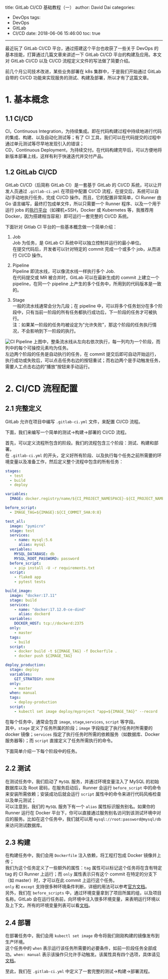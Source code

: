 title: GitLab CI/CD 基础教程（一）
author: David Dai
categories:
  - DevOps
tags:
  - DevOps
  - GitLab
  - CI/CD
date: 2018-06-06 15:46:00
toc: true

---
最近玩了 GitLab CI/CD 平台，通过搭建这个平台也收获了一些关于 DevOps 的基本技能，打算通过几篇文章来讲述一下 GitLab CI/CD 平台的构建及应用。本文对 GitLab CI/CD 以及 CI/CD 流程定义文件的写法做了简要介绍。

<!-- more -->
前几个月公司技术改进，某些业务部署在 k8s 集群中，于是我们开始通过 GitLab 自带的 CI/CD 功能来实现服务的测试、构建及部署，所以才有了这篇文章。

# 1. 基本概念

## 1.1 CI/CD
CI，Continuous Integration，为持续集成。即在代码构建过程中持续地进行代码的集成、构建、以及自动化测试等；有了 CI 工具，我们可以在代码提交的过程中通过单元测试等尽早地发现引入的错误；  
CD，Continuous Deployment，为持续交付。在代码构建完毕后，可以方便地将新版本部署上线，这样有利于快速迭代并交付产品。

## 1.2 GitLab CI/CD
GitLab CI/CD（后简称 GitLab CI）是一套基于 GitLab 的 CI/CD 系统，可以让开发人员通过 `.gitlab-ci.yml` 在项目中配置 CI/CD 流程，在提交后，系统可以自动/手动地执行任务，完成 CI/CD 操作。而且，它的配置非常简单，CI Runner 由 Go 语言编写，最终打包成单文件，所以只需要一个 Runner 程序、以及一个用于运行 jobs 的[执行平台](https://docs.gitlab.com/runner/executors/README.html)（如裸机+SSH，Docker 或 Kubernetes 等，我推荐用 Docker，因为搭建相当容易）即可运行一套完整的 CI/CD 系统。

下面针对 Gitlab CI 平台的一些基本概念做一个简单介绍：

1. Job  
Job 为任务，是 GitLab CI 系统中可以独立控制并运行的最小单位。  
在提交代码后，开发者可以针对特定的 commit 完成一个或多个 job，从而进行 CI/CD 操作。

2. Pipeline  
Pipeline 即流水线，可以像流水线一样执行多个 Job.  
在代码提交或 MR 被合并时，GitLab 可以在最新生成的 commit 上建立一个 pipeline，在同一个 pipeline 上产生的多个任务中，所用到的代码版本是一致的。

3. Stage  
一般的流水线通常会分为几段；在 pipeline 中，可以将多个任务划分在多个阶段中，只有当前一阶段的所有任务都执行成功后，下一阶段的任务才可被执行。  
注：如果某一阶段的任务均被设定为“允许失败”，那这个阶段的任务执行情况，不会影响到下一阶段的执行。

![CI Pipeline](/pics/cicd/pipeline-demonstration.png)
上图中，整条流水线从左向右依次执行，每一列均为一个阶段，而列中的每个可操控元素均为任务。  
左边两个阶段的任务是自动执行的任务，在 commit 提交后即可自动开始运行，执行成功或失败后，可以点击任务右边的按钮重试；而右边两个是手动触发任务，需要人工点击右边的“播放”按钮来手动运行。

# 2. CI/CD 流程配置
## 2.1 完整定义
GitLab 允许在项目中编写 `.gitlab-ci.yml` 文件，来配置 CI/CD 流程。

下面，我们来编写一个简单的测试→构建→部署的 CI/CD 流程。

首先，可以定义流程所包含的阶段。我们的流程包含三个阶段：测试、构建和部署。  
在 `.gitlab-ci.yml` 的开头，定义好所有阶段、以及执行每个任务之前所需要的环境变量以及准备工作，然后定义整个流程中包含的所有任务：

```yaml
stages:
  - test
  - build
  - deploy

variables:
  IMAGE: docker.registry/name/${CI_PROJECT_NAMESPACE}-${CI_PROJECT_NAME}

before_script:
  - IMAGE_TAG=${IMAGE}:${CI_COMMIT_SHA:0:8}

test_all:
  image: "pymicro"
  stage: test
  services:
    - name: mysql:5.6
      alias: mysql
  veriables:
    MYSQL_DATABASE: db
    MYSQL_ROOT_PASSWORD: password
  before_script:
    - pip install -U -r requirements.txt
  script:
    - flake8 app
    - pytest tests

build_image:
  image: "docker:17.11"
  stage: build
  services:
    - name: "docker:17.12.0-ce-dind"
      alias: dockerd
  variables:
    DOCKER_HOST: tcp://dockerd:2375
  only:
    - master
  tags:
    - build
  script:
    - docker build -t ${IMAGE_TAG} -f Dockerfile .
    - docker push ${IMAGE_TAG}

deploy_production:
  stage: deploy
  variables:
    GIT_STRATEGY: none
  only:
    - master
  when: manual
  tags:
    - deploy-production
  script:
    - kubectl set image deploy/myproject "app=${IMAGE_TAG}" --record


```

在每个任务中，通常会包含 `image`, `stage`,`services`, `script` 等字段。  
其中，`stage` 定义了任务所属的阶段；`image` 字段指定了执行任务时所需要的 docker 镜像；`services` 指定了执行任务时所需的依赖服务（如数据库、Docker 服务器等）；而 `script` 直接定义了任务所需执行的命令。

下面简单介绍一下每个阶段中的任务。
## 2.2 测试
在测试任务中，我们启动了 `MySQL` 服务，并通过环境变量注入了 MySQL 的初始数据库以及 Root 密码，在服务启动后，Runner 会运行 `before_script` 中的命令来安装所需依赖；安装成功后就会运行 `script` 属性中的命令来进行代码风格检查以及单元测试；  
可以注意到，我们的 `MySQL` 服务下有一个 `alias` 属性标识服务别名。如果你的 Runner 运行在 Docker 平台下，你可以直接通过服务别名访问到该测试环境中对应的服务。比如在这个任务中，我们就可以用 `mysql://root:password@mysql/db` 来访问测试数据库。

## 2.3 构建
在构建任务中，我们会用 `Dockerfile` 注入依赖，将工程打包成 Docker 镜像并上传；  
我们为这个任务定义了一些额外的属性：`tag` 属性可以标记这个任务将在含有特定 tag 的 CI Runner 上运行；而 `only` 属性表示只有这个 commit 在特定的分支下（如 master）时，才可以在此 commit 上运行这个任务。  
`only` 和 `except` 支持很多种环境条件判断，详细的用法可以参考[官方文档](https://docs.gitlab.com/ee/ci/yaml/README.html#only-and-except-simplified)。  
另外，我们在 `before_scripts` 中，通过环境变量拿到了项目所属的组，以及项目名称。GitLab 会在运行任务前，向环境中注入很多环境变量，来表明运行环境以及上下文。所有的环境变量列表可以看[文档](https://docs.gitlab.com/ee/ci/variables/)。

## 2.4 部署
在部署任务中，我们会用 `kubectl set image` 命令将我们刚刚构建的镜像发布到生产环境。  
这个任务中的 `when` 表示运行该任务所需要的必要条件，如前一阶段任务全部成功。`when: manual` 表示该操作只允许手动触发。该属性具有四个选项，具体请见[文档](https://docs.gitlab.com/ee/ci/yaml/README.html#when)。

至此，我们在 `.gitlab-ci.yml` 中定义了一套完整的测试→构建→部署流程。
